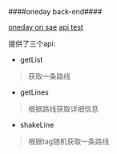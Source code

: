 ####oneday back-end####

[oneday on sae](http://oneday67.sinaapp.com)
[api test](http://oneday67.sinaapp.com/project/oneday)

提供了三个api:
  - getList
  > 获取一条路线
  - getLines
  > 根据路线获取详细信息
  - shakeLine
  > 根据tag随机获取一条路线
